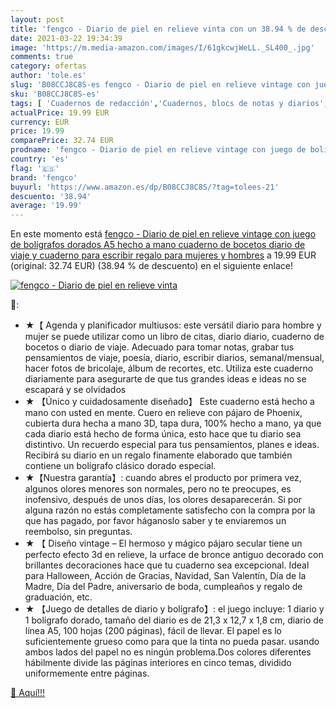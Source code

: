 ```yaml
---
layout: post
title: 'fengco - Diario de piel en relieve vinta con un 38.94 % de descuento'
date: 2021-03-22 19:34:39
image: 'https://m.media-amazon.com/images/I/61gkcwjWeLL._SL400_.jpg'
comments: true
category: ofertas
author: 'tole.es'
slug: 'B08CCJ8C8S-es fengco - Diario de piel en relieve vintage con juego de...'
sku: 'B08CCJ8C8S-es'
tags: [ 'Cuadernos de redacción','Cuadernos, blocs de notas y diarios','Oficina y papelería','Productos de papel para oficina','bolígrafos','fengco', ]
actualPrice: 19.99 EUR
currency: EUR
price: 19.99
comparePrice: 32.74 EUR
prodname: 'fengco - Diario de piel en relieve vintage con juego de bolígrafos dorados A5 hecho a mano cuaderno de bocetos  diario de viaje y cuaderno para escribir  regalo para mujeres y hombres'
country: 'es'
flag: '🇪🇸'
brand: 'fengco'
buyurl: 'https://www.amazon.es/dp/B08CCJ8C8S/?tag=tolees-21'
descuento: '38.94'
average: '19.99'
---
```


En este momento está [fengco - Diario de piel en relieve vintage con juego de bolígrafos dorados A5 hecho a mano cuaderno de bocetos  diario de viaje y cuaderno para escribir  regalo para mujeres y hombres](https://www.amazon.es/dp/B08CCJ8C8S/?tag=tolees-21) a 19.99 EUR (original: 32.74 EUR) (38.94 %  de descuento) en el siguiente enlace!

[![fengco - Diario de piel en relieve vinta](https://m.media-amazon.com/images/I/61gkcwjWeLL._SL400_.jpg)](https://www.amazon.es/dp/B08CCJ8C8S/?tag=tolees-21)

🔎:

- ★【 Agenda y planificador multiusos: este versátil diario para hombre y mujer se puede utilizar como un libro de citas, diario diario, cuaderno de bocetos o diario de viaje. Adecuado para tomar notas, grabar tus pensamientos de viaje, poesía, diario, escribir diarios, semanal/mensual, hacer fotos de bricolaje, álbum de recortes, etc. Utiliza este cuaderno diariamente para asegurarte de que tus grandes ideas e ideas no se escapará y se olvidados
- ★ 【Único y cuidadosamente diseñado】 Este cuaderno está hecho a mano con usted en mente. Cuero en relieve con pájaro de Phoenix, cubierta dura hecha a mano 3D, tapa dura, 100% hecho a mano, ya que cada diario está hecho de forma única, esto hace que tu diario sea distintivo. Un recuerdo especial para tus pensamientos, planes e ideas. Recibirá su diario en un regalo finamente elaborado que también contiene un bolígrafo clásico dorado especial.
- ★【Nuestra garantía】: cuando abres el producto por primera vez, algunos olores menores son normales, pero no te preocupes, es inofensivo, después de unos días, los olores desaparecerán. Si por alguna razón no estás completamente satisfecho con la compra por la que has pagado, por favor háganoslo saber y te enviaremos un reembolso, sin preguntas.
- ★ 【 Diseño vintage – El hermoso y mágico pájaro secular tiene un perfecto efecto 3d en relieve, la urface de bronce antiguo decorado con brillantes decoraciones hace que tu cuaderno sea excepcional. Ideal para Halloween, Acción de Gracias, Navidad, San Valentín, Día de la Madre, Día del Padre, aniversario de boda, cumpleaños y regalo de graduación, etc.
- ★ 【Juego de detalles de diario y bolígrafo】: el juego incluye: 1 diario y 1 bolígrafo dorado, tamaño del diario es de 21,3 x 12,7 x 1,8 cm, diario de línea A5, 100 hojas (200 páginas), fácil de llevar. El papel es lo suficientemente grueso como para que la tinta no pueda pasar. usando ambos lados del papel no es ningún problema.Dos colores diferentes hábilmente divide las páginas interiores en cinco temas, dividido uniformemente entre páginas.

[🛒 Aquí!!!](https://www.amazon.es/dp/B08CCJ8C8S/?tag=tolees-21)
